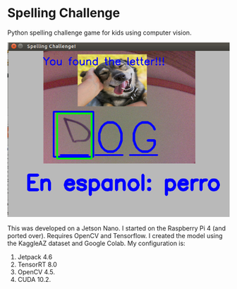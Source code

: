 # Spelling Challenge
Python spelling challenge game for kids using computer vision.

![alt text](https://github.com/jlutzwpi/spellingChallenge/blob/main/screenshots.png?raw=true)

This was developed on a Jetson Nano. I started on the Raspberry Pi 4 (and ported over).
Requires OpenCV and Tensorflow.  I created the model using the KaggleAZ dataset and Google Colab.
My configuration is: 
1. Jetpack 4.6 
2. TensorRT 8.0
3. OpenCV 4.5.
4. CUDA 10.2.



